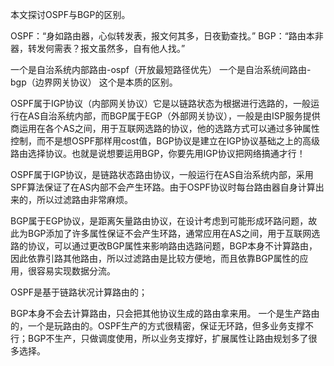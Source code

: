 本文探讨OSPF与BGP的区别。



OSPF：“身如路由器，心似转发表，报文何其多，日夜勤查找。”
BGP：“路由本非器，转发何需表？报文虽然多，自有他人找。”

一个是自治系统内部路由-ospf（开放最短路径优先）
一个是自治系统间路由-bgp（边界网关协议）
这个是本质的区别。

OSPF属于IGP协议（内部网关协议）它是以链路状态为根据进行选路的，一般运行在AS自治系统内部，而BGP属于EGP（外部网关协议），一般是由ISP服务提供商运用在各个AS之间，用于互联网选路的协议，他的选路方式可以通过多钟属性控制，而不是想OSPF那样用cost值，BGP协议是建立在IGP协议基础之上的高级路由选择协议。也就是说想要运用BGP，你要先用IGP协议把网络搞通才行！

OSPF属于IGP协议，是链路状态路由协议，一般运行在AS自治系统内部，采用SPF算法保证了在AS内部不会产生环路。由于OSPF协议时每台路由器自身计算出来的，所以过滤路由非常麻烦。

BGP属于EGP协议，是距离矢量路由协议，在设计考虑到可能形成环路问题，故此为BGP添加了许多属性保证不会产生环路，通常应用在AS之间，用于互联网选路的协议，可以通过更改BGP属性来影响路由选路问题，BGP本身不计算路由，因此依靠引路其他路由，所以过滤路由是比较方便地，而且依靠BGP属性的应用，很容易实现数据分流。

OSPF是基于链路状况计算路由的；

BGP本身不会去计算路由，只会把其他协议生成的路由拿来用。
一个是生产路由的，一个是玩路由的。OSPF生产的方式很精密，保证无环路，但多业务支撑不行；BGP不生产，只做调度使用，所以业务支撑好，扩展属性让路由规划多了很多选择。

